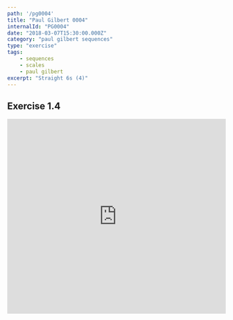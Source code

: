 ```yaml
---
path: '/pg0004'
title: "Paul Gilbert 0004"
internalId: "PG0004"
date: "2018-03-07T15:30:00.000Z"
category: "paul gilbert sequences"
type: "exercise"
tags:
    - sequences
    - scales
    - paul gilbert
excerpt: "Straight 6s (4)"
---
```


## Exercise 1.4

<iframe src="https://flat.io/embed/5aa04ac1267cff543cdb0e1b?layout=responsive&audioSource=&videoPosition=" height="450" width="100%" frameBorder="0" allowfullscreen></iframe>
